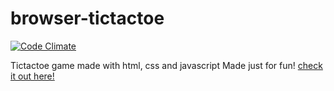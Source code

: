 # browser-tictactoe
[![Code Climate](https://codeclimate.com/github/yousifm/browser-tictactoe/badges/gpa.svg)](https://codeclimate.com/github/yousifm/browser-tictactoe)

Tictactoe game made with html, css and javascript
Made just for fun!
[check it out here!](https://yousifm.github.io/browser-tictactoe/index)

